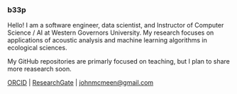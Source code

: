 ### b33p
Hello! I am a software engineer, data scientist, and Instructor of Computer Science / AI at Western Governors University. My research focuses on applications of acoustic analysis and machine learning algorithms in ecological sciences.

My GitHub repositories are primarly focused on teaching, but I plan to share more reasearch soon.

[ORCID](https://orcid.org/0009-0003-8141-567X) | [ResearchGate](https://www.researchgate.net/profile/John_Mcmeen) | johnmcmeen@gmail.com
